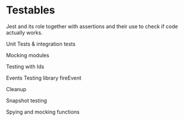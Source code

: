 # Testables

Jest and its role together with
assertions and their use to check if code actually works. 

Unit Tests & integration tests

Mocking modules

Testing with Ids

Events Testing library fireEvent

Cleanup

Snapshot testing

Spying and mocking functions
